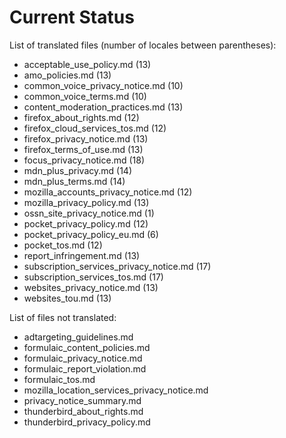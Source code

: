# Current Status

List of translated files (number of locales between parentheses):

* acceptable_use_policy.md (13)
* amo_policies.md (13)
* common_voice_privacy_notice.md (10)
* common_voice_terms.md (10)
* content_moderation_practices.md (13)
* firefox_about_rights.md (12)
* firefox_cloud_services_tos.md (12)
* firefox_privacy_notice.md (13)
* firefox_terms_of_use.md (13)
* focus_privacy_notice.md (18)
* mdn_plus_privacy.md (14)
* mdn_plus_terms.md (14)
* mozilla_accounts_privacy_notice.md (12)
* mozilla_privacy_policy.md (13)
* ossn_site_privacy_notice.md (1)
* pocket_privacy_policy.md (12)
* pocket_privacy_policy_eu.md (6)
* pocket_tos.md (12)
* report_infringement.md (13)
* subscription_services_privacy_notice.md (17)
* subscription_services_tos.md (17)
* websites_privacy_notice.md (13)
* websites_tou.md (13)

List of files not translated:

* adtargeting_guidelines.md
* formulaic_content_policies.md
* formulaic_privacy_notice.md
* formulaic_report_violation.md
* formulaic_tos.md
* mozilla_location_services_privacy_notice.md
* privacy_notice_summary.md
* thunderbird_about_rights.md
* thunderbird_privacy_policy.md